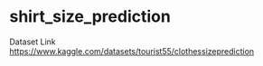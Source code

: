 # shirt_size_prediction

Dataset Link 
https://www.kaggle.com/datasets/tourist55/clothessizeprediction
